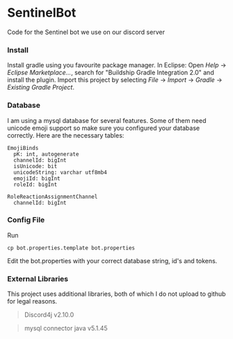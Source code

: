# SentinelBot
Code for the Sentinel bot we use on our discord server

### Install
Install gradle using you favourite package manager.
In Eclipse: Open *Help* -> *Eclipse Marketplace...*, search for "Buildship Gradle Integration 2.0" and install the plugin.
Import this project by selecting *File* -> *Import* -> *Gradle* -> *Existing Gradle Project*.

### Database
I am using a mysql database for several features.
Some of them need unicode emoji support so make sure you configured your database correctly.
Here are the necessary tables:
```
EmojiBinds
  pK: int, autogenerate
  channelId: bigInt
  isUnicode: bit
  unicodeString: varchar utf8mb4
  emojiId: bigInt
  roleId: bigInt
```

```
RoleReactionAssignmentChannel
  channelId: bigInt 
```

### Config File
Run
```
cp bot.properties.template bot.properties
```
Edit the bot.properties with your correct database string, id's and tokens.

### External Libraries
This project uses additional libraries, both of which I do not upload to github for legal reasons.
> Discord4j v2.10.0

> mysql connector java v5.1.45
